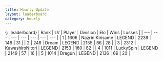 ```yaml
---
title: Hourly Update
layout: leaderboard
category: hourly
---
```


{: .leaderboard}
| Rank | LV | Player | Division | Elo | Wins | Losses |
| --- | --- | --- | --- | --- | --- | --- |
| <span data-change="0">1</span> | 1606 | <span title="ID: 315148">Nazrin Kirisame</span> | LEGEND | <span data-change="0">2238</span> | <span data-change="0">148</span> | <span data-change="0">31</span> |
| <span data-change="0">2</span> | 248 | <span title="ID: 573202">Dream</span> | LEGEND | <span data-change="0">2155</span> | <span data-change="0">86</span> | <span data-change="0">28</span> |
| <span data-change="0">3</span> | 2312 | <span title="ID: 164871">KawashiroNitori</span> | LEGEND | <span data-change="0">2153</span> | <span data-change="0">160</span> | <span data-change="0">82</span> |
| <span data-change="0">4</span> | 1011 | <span title="ID: 498412">LuckySpin</span> | LEGEND | <span data-change="0">2149</span> | <span data-change="0">57</span> | <span data-change="0">16</span> |
| <span data-change="0">5</span> | 1014 | <span title="ID: 337810">Dregun</span> | LEGEND | <span data-change="0">2136</span> | <span data-change="0">69</span> | <span data-change="0">20</span> |